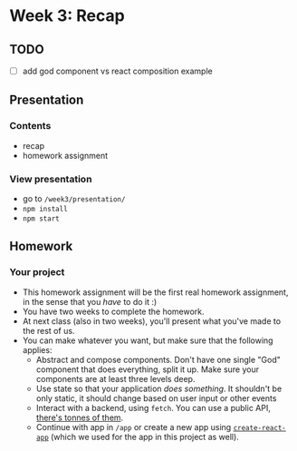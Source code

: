 # Week 3: Recap

## TODO

- [ ] add god component vs react composition example


## Presentation

### Contents

* recap
* homework assignment

### View presentation

* go to `/week3/presentation/`
* `npm install`
* `npm start`

## Homework

### Your project

* This homework assignment will be the first real homework assignment, in the sense that you _have_ to do it :)
* You have two weeks to complete the homework.
* At next class (also in two weeks), you'll present what you've made to the rest of us.
* You can make whatever you want, but make sure that the following applies:
  * Abstract and compose components. Don't have one single "God" component that does everything, split it up. Make sure your components are at least three levels deep.
  * Use state so that your application _does something_. It shouldn't be only static, it should change based on user input or other events
  * Interact with a backend, using `fetch`. You can use a public API, [there's tonnes of them](https://github.com/toddmotto/public-apis).
  * Continue with app in `/app` or create a new app using [`create-react-app`](https://github.com/facebook/create-react-app) (which we used for the app in this project as well).
